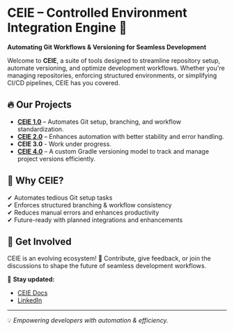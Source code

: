 # CEIE – Controlled Environment Integration Engine 🚀  

**Automating Git Workflows & Versioning for Seamless Development**  

Welcome to **CEIE**, a suite of tools designed to streamline repository setup, automate versioning, and optimize development workflows. Whether you're managing repositories, enforcing structured environments, or simplifying CI/CD pipelines, CEIE has you covered.  

## 🔥 Our Projects  
- **[CEIE 1.0](https://www.npmjs.com/package/git-setup-ceie)** – Automates Git setup, branching, and workflow standardization.  
- **[CEIE 2.0](https://www.npmjs.com/package/ceie)** – Enhances automation with better stability and error handling.
- **CEIE 3.0** - Work under progress.
- **[CEIE 4.0](https://github.com/ceie-llc/VISTA)** – A custom Gradle versioning model to track and manage project versions efficiently.  

## 📌 Why CEIE?  
✔ Automates tedious Git setup tasks  
✔ Enforces structured branching & workflow consistency  
✔ Reduces manual errors and enhances productivity  
✔ Future-ready with planned integrations and enhancements  

## 📢 Get Involved  
CEIE is an evolving ecosystem! 🚀 Contribute, give feedback, or join the discussions to shape the future of seamless development workflows.  

📌 **Stay updated:** 
- [CEIE Docs](https://ceie-docs.netlify.app)
- [LinkedIn](https://www.linkedin.com/company/106389695)

---  
💡 *Empowering developers with automation & efficiency.*
